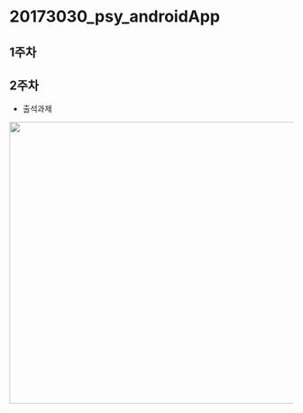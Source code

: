 # 20173030_psy_androidApp

## 1주차 

## 2주차    
  - 출석과제  


<img width="1000" height="500" src="./png/2.JPG"></img>
  

  

